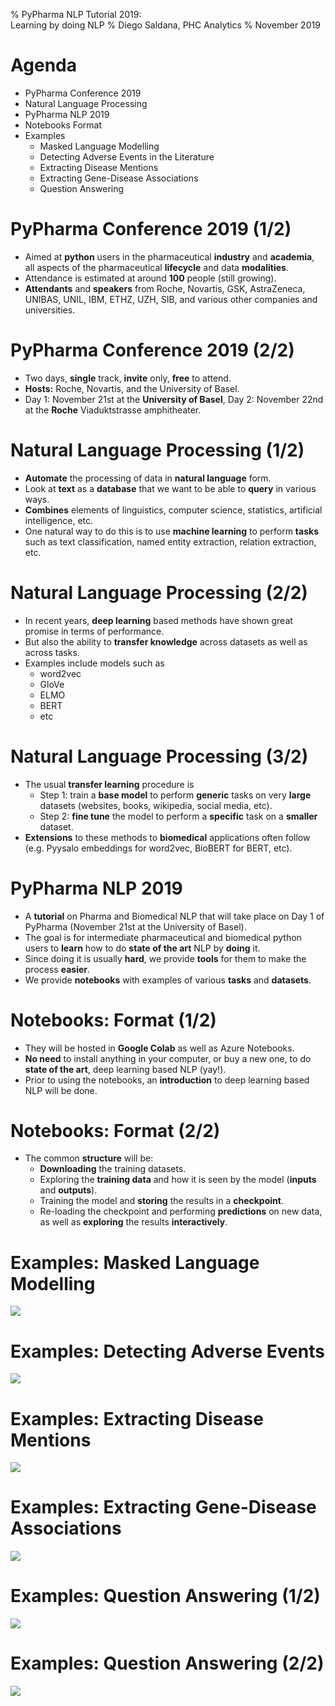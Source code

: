 % PyPharma NLP Tutorial 2019: \
  Learning by doing NLP
% Diego Saldana, PHC Analytics
% November 2019


# Agenda

- PyPharma Conference 2019
- Natural Language Processing
- PyPharma NLP 2019
- Notebooks Format
- Examples
    - Masked Language Modelling
    - Detecting Adverse Events in the Literature
    - Extracting Disease Mentions
    - Extracting Gene-Disease Associations
    - Question Answering


# PyPharma Conference 2019 (1/2)

- Aimed at **python** users in the pharmaceutical **industry** and 
  **academia**, all aspects of the pharmaceutical **lifecycle** and data 
  **modalities**.
- Attendance is estimated at around **100** people (still growing).
- **Attendants** and **speakers** from Roche, Novartis, GSK, AstraZeneca, 
  UNIBAS, UNIL, IBM, ETHZ, UZH, SIB, and various other companies and 
  universities.


# PyPharma Conference 2019 (2/2)

- Two days, **single** track, **invite** only, **free** to attend.
- **Hosts:** Roche, Novartis, and the University of Basel.
- Day 1: November 21st at the **University of Basel**, Day 2: November 22nd at 
  the **Roche** Viaduktstrasse amphitheater.


# Natural Language Processing (1/2)

- **Automate** the processing of data in **natural language** form.
- Look at **text** as a **database** that we want to be able to **query** in 
  various ways.
- **Combines** elements of linguistics, computer science, statistics, 
  artificial intelligence, etc.
- One natural way to do this is to use **machine learning** to perform 
  **tasks** such as text classification, named entity extraction, relation 
  extraction, etc.


# Natural Language Processing (2/2)

- In recent years, **deep learning** based methods have shown great promise in 
  terms of performance.
- But also the ability to **transfer knowledge** across datasets as well as 
  across tasks.
- Examples include models such as 
    - word2vec
    - GloVe
    - ELMO
    - BERT
    - etc


# Natural Language Processing (3/2)

- The usual **transfer learning** procedure is
    - Step 1: train a **base model** to perform **generic** tasks on very 
      **large** datasets (websites, books, wikipedia, social media, etc).
    - Step 2: **fine tune** the model to perform a **specific** task on a 
      **smaller** dataset.
- **Extensions** to these methods to **biomedical** applications often follow 
  (e.g. Pyysalo embeddings for word2vec, BioBERT for BERT, etc).


# PyPharma NLP 2019

- A **tutorial** on Pharma and Biomedical NLP that will take place on Day 1 of 
  PyPharma (November 21st at the University of Basel).
- The goal is for intermediate pharmaceutical and biomedical python users to 
  **learn** how to do **state of the art** NLP by **doing** it.
- Since doing it is usually **hard**, we provide **tools** for them to make the 
  process **easier**.
- We provide **notebooks** with examples of various **tasks** and **datasets**.


# Notebooks: Format (1/2)

- They will be hosted in **Google Colab** as well as Azure Notebooks.
- **No need** to install anything in your computer, or buy a new one, to do 
  **state of the art**, deep learning based NLP (yay!).
- Prior to using the notebooks, an **introduction** to deep learning based NLP 
  will be done.


# Notebooks: Format (2/2)

- The common **structure** will be:
    - **Downloading** the training datasets.
    - Exploring the **training data** and how it is seen by the model 
      (**inputs** and **outputs**).
    - Training the model and **storing** the results in a **checkpoint**.
    - Re-loading the checkpoint and performing **predictions** on new data, as 
      well as **exploring** the results **interactively**.


# Examples: Masked Language Modelling

<!--- Predicting a missing word by looking at its context.
- Generic task performed to train a base model on large datasets.
- May look useless at first glance but allows the model to learn language 
  structure first. -->

![](figures/summary/language_modelling.png)


# Examples: Detecting Adverse Events

![](figures/summary/text_classification.png)


# Examples: Extracting Disease Mentions

![](figures/summary/named_entity_recognition.png)


# Examples: Extracting Gene-Disease Associations

![](figures/summary/relation_extraction.png)


# Examples: Question Answering (1/2)

![](figures/summary/question_answering_text.png)


# Examples: Question Answering (2/2)

![](figures/summary/question_answering_qa.png)
